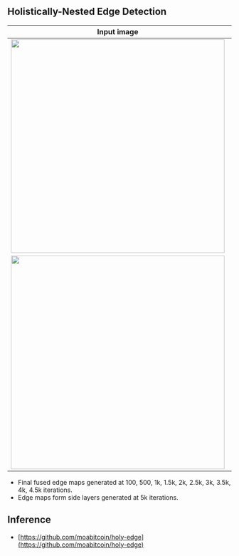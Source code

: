 ## Holistically-Nested Edge Detection

Input image                |  Final fused Edge maps    |    Edge maps from side layers
:-------------------------:|:-------------------------:|:-------------------------:
<img src="https://github.com/harsimrat-eyeem/holy-edge/blob/master/result/example-results/35049.jpg" width="480">  |  <img src="https://github.com/harsimrat-eyeem/holy-edge/blob/master/result/example-results/animated-7.gif" width="480"> | <img src="https://github.com/harsimrat-eyeem/holy-edge/blob/master/result/example-results/animated-levels-7.gif" width="480">
<img src="https://github.com/harsimrat-eyeem/holy-edge/blob/master/result/example-results/201080.jpg" width="480">  |  <img src="https://github.com/harsimrat-eyeem/holy-edge/blob/master/result/example-results/animated-9.gif" width="480"> | <img src="https://github.com/harsimrat-eyeem/holy-edge/blob/master/result/example-results/animated-levels-9.gif" width="480">

- Final fused edge maps generated at 100, 500, 1k, 1.5k, 2k, 2.5k, 3k, 3.5k, 4k, 4.5k iterations. 
- Edge maps form side layers generated at 5k iterations.


## Inference

* [https://github.com/moabitcoin/holy-edge](https://github.com/moabitcoin/holy-edge)